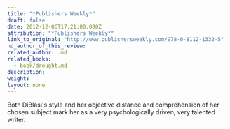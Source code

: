 ```yaml
---
title: "*Publishers Weekly*"
draft: false
date: 2012-12-06T17:21:00.000Z
attribution: "*Publishers Weekly*"
link_to_original: "http://www.publishersweekly.com/978-0-8112-1332-5"
nd_author_of_this_review:
related_author: .md
related_books:
  - book/drought.md
description:
weight:
layout: none
---
```

Both DiBlasi's style and her objective distance and comprehension of her chosen subject mark her as a very psychologically driven, very talented writer.

